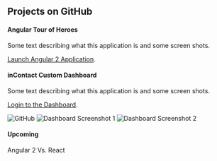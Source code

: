 ## Projects on GitHub

#### Angular Tour of Heroes
Some text describing what this application is and some screen shots.

[Launch Angular 2 Application](https://agarciamog.github.io/angular-tour-of-heroes/).

#### inContact Custom Dashboard
Some text describing what this application is and some screen shots.

[Login to the Dashboard](https://agarciamog.github.io/incontact-dashboard/redirect).

![GitHub](https://agarciamog.github.io/img/github.png)
![Dashboard Screenshot 1](https://agarciamog.github.io/img/dashboard1.PNG)
![Dashboard Screenshot 2](https://agarciamog.github.io/img/dashboard2.PNG)

#### Upcoming
Angular 2 Vs. React
